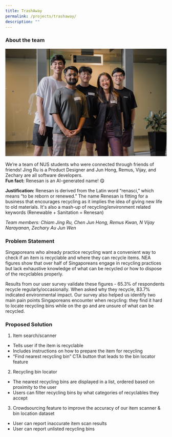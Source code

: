 ```yaml
---
title: TrashAway
permalink: /projects/trashaway/
description: ""
---
```

### About the team

![](/images/renesan%20large.jpeg)

We’re a team of NUS students who were connected through friends of friends! Jing Ru is a Product Designer and Jun Hong, Remus, Vijay, and Zechary are all software developers.  
**Fun fact:** Renesan is an AI-generated name! 😋

**Justification:** Renesan is derived from the Latin word “renasci,” which means “to be reborn or renewed.” The name Renesan is fitting for a business that encourages recycling as it implies the idea of giving new life to old materials. It's also a mash-up of recycling/environment related keywords (Renewable + Sanitation = Renesan)

*Team members: Chiam Jing Ru, Chen Jun Hong, Remus Kwan, N Vijay Narayanan, Zechary Au Jun Wen*

### Problem Statement

Singaporeans who already practice recycling want a convenient way to check if an item is recyclable and where they can recycle items. NEA figures show that over half of Singaporeans engage in recycling practices but lack exhaustive knowledge of what can be recycled or how to dispose of the recyclables properly.

Results from our user survey validate these figures - 65.3% of respondents recycle regularly/occasionally. When asked why they recycle, 83.7% indicated environmental impact. Our survey also helped us identify two main pain points Singaporeans encounter when recycling: they find it hard to locate recycling bins while on the go and are unsure of what can be recycled.
  

### Proposed Solution

1.  Item search/scanner 
* Tells user if the item is recyclable
* Includes instructions on how to prepare the item for recycling
* “Find nearest recycling bin” CTA button that leads to the bin locator feature
2.  Recycling bin locator
* The nearest recycling bins are displayed in a list, ordered based on proximity to the user
* Users can filter recycling bins by what categories of recyclables they accept
3.  Crowdsourcing feature to improve the accuracy of our item scanner & bin location dataset
* User can report inaccurate item scan results
* User can report unlisted recycling bins